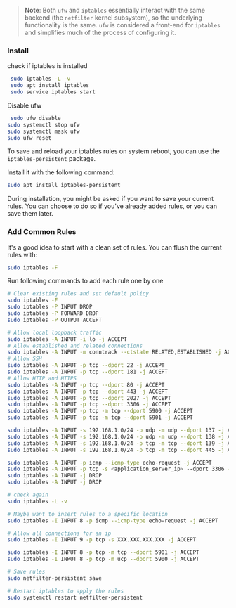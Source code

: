 > **Note**: Both `ufw` and `iptables` essentially interact with the same backend (the `netfilter` kernel subsystem), so the underlying functionality is the same. `ufw` is considered a front-end for `iptables` and simplifies much of the process of configuring it.

### Install

check if iptables is installed
   ```bash
	sudo iptables -L -v
	sudo apt install iptables
	sudo service iptables start
   ```

   Disable ufw
   ```bash
	sudo ufw disable
   sudo systemctl stop ufw
   sudo systemctl mask ufw
   sudo ufw reset
   ```

To save and reload your iptables rules on system reboot, you can use the `iptables-persistent` package.

Install it with the following command:

   ```bash
   sudo apt install iptables-persistent
   ```

During installation, you might be asked if you want to save your current rules. You can choose to do so if you've already added rules, or you can save them later.

### Add Common Rules

It's a good idea to start with a clean set of rules. You can flush the current rules with:

   ```bash
   sudo iptables -F
   ```

Run following commands to add each rule one by one

```bash
# Clear existing rules and set default policy
sudo iptables -F
sudo iptables -P INPUT DROP
sudo iptables -P FORWARD DROP
sudo iptables -P OUTPUT ACCEPT

# Allow local loopback traffic
sudo iptables -A INPUT -i lo -j ACCEPT
# Allow established and related connections
sudo iptables -A INPUT -m conntrack --ctstate RELATED,ESTABLISHED -j ACCEPT
# Allow SSH
sudo iptables -A INPUT -p tcp --dport 22 -j ACCEPT
sudo iptables -A INPUT -p tcp --dport 181 -j ACCEPT
# Allow HTTP and HTTPS
sudo iptables -A INPUT -p tcp --dport 80 -j ACCEPT
sudo iptables -A INPUT -p tcp --dport 443 -j ACCEPT
sudo iptables -A INPUT -p tcp --dport 2027 -j ACCEPT
sudo iptables -A INPUT -p tcp --dport 3306 -j ACCEPT
sudo iptables -A INPUT -p tcp -m tcp --dport 5900 -j ACCEPT
sudo iptables -A INPUT -p tcp -m tcp --dport 5901 -j ACCEPT

sudo iptables -A INPUT -s 192.168.1.0/24 -p udp -m udp --dport 137 -j ACCEPT
sudo iptables -A INPUT -s 192.168.1.0/24 -p udp -m udp --dport 138 -j ACCEPT
sudo iptables -A INPUT -s 192.168.1.0/24 -p tcp -m tcp --dport 139 -j ACCEPT
sudo iptables -A INPUT -s 192.168.1.0/24 -p tcp -m tcp --dport 445 -j ACCEPT

sudo iptables -A INPUT -p icmp --icmp-type echo-request -j ACCEPT
sudo iptables -A INPUT -p tcp -s <application_server_ip> --dport 3306 -j ACCEPT
sudo iptables -A INPUT -j DROP
sudo iptables -A INPUT -j DROP

# check again
sudo iptables -L -v

# Maybe want to insert rules to a specific location
sudo iptables -I INPUT 8 -p icmp --icmp-type echo-request -j ACCEPT

# Allow all connections for an ip
sudo iptables -I INPUT 9 -p tcp -s XXX.XXX.XXX.XXX -j ACCEPT

sudo iptables -I INPUT 8 -p tcp -m tcp --dport 5901 -j ACCEPT
sudo iptables -I INPUT 8 -p tcp -m ucp --dport 5900 -j ACCEPT

# Save rules
sudo netfilter-persistent save

# Restart iptables to apply the rules
sudo systemctl restart netfilter-persistent
```
